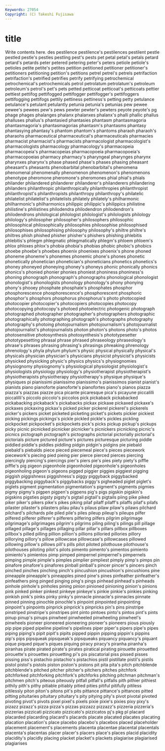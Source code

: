 ```yaml
---
Keywords: 27054 
Copyright: (C) Takeshi Fujisawa
---
```


# title

Write contents here.
des pestilence pestilence's pestilences pestilent
pestle pestled pestle's pestles pestling pest's pests pet petal petal's
petals petard petard's petards peter petered petering peter's peters petiole
petiole's petioles petite petite's petites petition petitioned petitioner petitioner's petitioners
petitioning petition's petitions petrel petrel's petrels petrifaction petrifaction's petrified petrifies
petrify petrifying petrochemical petrochemical's petrochemicals petrol petrolatum petrolatum's petroleum petroleum's
petrol's pet's pets petted petticoat petticoat's petticoats pettier pettiest pettifog
pettifogged pettifogger pettifogger's pettifoggers pettifogging pettifogs pettily pettiness pettiness's petting
petty petulance petulance's petulant petulantly petunia petunia's petunias pew pewee
pewee's pewees pew's pews pewter pewter's pewters peyote peyote's pg
phage phages phalanges phalanx phalanxes phalanx's phalli phallic phallus phalluses
phallus's phantasied phantasies phantasm phantasmagoria phantasmagoria's phantasmagorias phantasm's phantasms phantasy
phantasying phantasy's phantom phantom's phantoms pharaoh pharaoh's pharaohs pharmaceutical pharmaceutical's
pharmaceuticals pharmacies pharmacist pharmacist's pharmacists pharmacologist pharmacologist's pharmacologists pharmacology pharmacology's
pharmacopeia pharmacopeia's pharmacopeias pharmacopoeia pharmacopoeia's pharmacopoeias pharmacy pharmacy's pharyngeal pharynges
pharynx pharynxes pharynx's phase phased phase's phases phasing pheasant pheasant's
pheasants phenobarbital phenobarbital's phenomena phenomenal phenomenally phenomenon phenomenon's phenomenons phenotype
pheromone pheromone's pheromones phial phial's phials philander philandered philanderer philanderer's
philanderers philandering philanders philanthropic philanthropically philanthropies philanthropist philanthropist's philanthropists philanthropy
philanthropy's philatelic philatelist philatelist's philatelists philately philately's philharmonic philharmonic's philharmonics
philippic philippic's philippics philistine philistine's philistines philodendra philodendron philodendron's philodendrons
philological philologist philologist's philologists philology philology's philosopher philosopher's philosophers philosophic
philosophical philosophically philosophies philosophise philosophised philosophises philosophising philosophy philosophy's philtre
philtre's philtres phish phished phisher phisher's phishers phishing phlebitis phlebitis's
phlegm phlegmatic phlegmatically phlegm's phloem phloem's phlox phloxes phlox's phobia
phobia's phobias phobic phobic's phobics phoebe phoebe's phoebes phoenix phoenixes
phoenix's phone phoned phoneme phoneme's phonemes phonemic phone's phones phonetic
phonetically phonetician phonetician's phoneticians phonetics phonetics's phoney phoneyed phoneying phoney's
phoneys phonic phonically phonics phonics's phonied phonier phonies phoniest phoniness
phoniness's phoning phonograph phonograph's phonographs phonological phonologist phonologist's phonologists phonology
phonology's phony phonying phony's phooey phosphate phosphate's phosphates phosphor phosphorescence
phosphorescence's phosphorescent phosphoric phosphor's phosphors phosphorus phosphorus's photo photocopied photocopier
photocopier's photocopiers photocopies photocopy photocopying photocopy's photoed photoelectric photogenic photograph
photographed photographer photographer's photographers photographic photographically photographing photograph's photographs photography
photography's photoing photojournalism photojournalism's photojournalist photojournalist's photojournalists photon photon's photons
photo's photos photosensitive photosynthesis photosynthesis's phototypesetter phototypesetting phrasal phrase phrased
phraseology phraseology's phrase's phrases phrasing phrasing's phrasings phreaking phrenology phrenology's
phyla phylum phylum's physic physical physically physical's physicals physician physician's
physicians physicist physicist's physicists physicked physicking physic's physics physics's physiognomies
physiognomy physiognomy's physiological physiologist physiologist's physiologists physiology physiology's physiotherapist physiotherapist's
physiotherapists physiotherapy physiotherapy's physique physique's physiques pi pianissimi pianissimo pianissimo's
pianissimos pianist pianist's pianists piano pianoforte pianoforte's pianofortes piano's pianos
piazza piazza's piazzas piazze pica picante picaresque pica's picayune piccalilli
piccalilli's piccolo piccolo's piccolos pick pickaback pickabacked pickabacking pickaback's pickabacks
pickax pickaxe pickaxed pickaxe's pickaxes pickaxing pickax's picked picker pickerel
pickerel's pickerels picker's pickers picket picketed picketing picket's pickets pickier
pickiest picking pickings pickings's pickle pickled pickle's pickles pickling pickpocket
pickpocket's pickpockets pick's picks pickup pickup's pickups picky picnic picnicked
picnicker picnicker's picnickers picnicking picnic's picnics pictograph pictograph's pictographs pictorial
pictorially pictorial's pictorials picture pictured picture's pictures picturesque picturing piddle
piddled piddle's piddles piddling pidgin pidgin's pidgins pie piebald piebald's
piebalds piece pieced piecemeal piece's pieces piecework piecework's piecing pied
pieing pier pierce pierced pierces piercing piercingly piercing's piercings pier's
piers pie's pies piety piety's piffle piffle's pig pigeon pigeonhole
pigeonholed pigeonhole's pigeonholes pigeonholing pigeon's pigeons pigged piggier piggies piggiest
pigging piggish piggishness piggishness's piggy piggyback piggybacked piggybacking piggyback's piggybacks
piggy's pigheaded piglet piglet's piglets pigment pigmentation pigmentation's pigment's pigments
pigmies pigmy pigmy's pigpen pigpen's pigpens pig's pigs pigskin pigskin's
pigskins pigsties pigsty pigsty's pigtail pigtail's pigtails piing pike piked
piker piker's pikers pike's pikes piking pilaf pilaff pilaff's pilaffs
pilaf's pilafs pilaster pilaster's pilasters pilau pilau's pilaus pilaw pilaw's
pilaws pilchard pilchard's pilchards pile piled pile's piles pileup pileup's
pileups pilfer pilfered pilferer pilferer's pilferers pilfering pilfers pilgrim pilgrimage
pilgrimage's pilgrimages pilgrim's pilgrims piling piling's pilings pill pillage pillaged
pillage's pillages pillaging pillar pillar's pillars pillbox pillboxes pillbox's pilled
pilling pillion pillion's pillions pilloried pillories pillory pillorying pillory's pillow
pillowcase pillowcase's pillowcases pillowed pillowing pillow's pillows pill's pills pilot
piloted pilothouse pilothouse's pilothouses piloting pilot's pilots pimento pimento's pimentos
pimiento pimiento's pimientos pimp pimped pimpernel pimpernel's pimpernels pimping pimple
pimple's pimples pimplier pimpliest pimply pimp's pimps pin pinafore pinafore's
pinafores pinball pinball's pincer pincer's pincers pinch pinched pinches pinching
pinch's pincushion pincushion's pincushions pine pineapple pineapple's pineapples pined pine's
pines pinfeather pinfeather's pinfeathers ping pinged pinging ping's pings pinhead
pinhead's pinheads pinhole pinhole's pinholes pining pinion pinioned pinioning pinion's
pinions pink pinked pinker pinkest pinkeye pinkeye's pinkie pinkie's pinkies
pinking pinkish pink's pinks pinky pinky's pinnacle pinnacle's pinnacles pinnate
pinned pinning pinochle pinochle's pinpoint pinpointed pinpointing pinpoint's pinpoints pinprick
pinprick's pinpricks pin's pins pinstripe pinstriped pinstripe's pinstripes pint pinto
pintoes pinto's pintos pint's pints pinup pinup's pinups pinwheel pinwheeled
pinwheeling pinwheel's pinwheels pioneer pioneered pioneering pioneer's pioneers pious piously
pip pipe piped pipeline pipeline's pipelines piper piper's pipers pipe's
pipes piping piping's pipit pipit's pipits pipped pippin pipping pippin's
pippins pip's pips pipsqueak pipsqueak's pipsqueaks piquancy piquancy's piquant pique
piqued pique's piques piquing piracy piracy's piranha piranha's piranhas pirate
pirated pirate's pirates piratical pirating pirouette pirouetted pirouette's pirouettes pirouetting
pi's pis piscatorial piss pissed pisses pissing piss's pistachio pistachio's
pistachios pistil pistillate pistil's pistils pistol pistol's pistols piston piston's
pistons pit pita pita's pitch pitchblende pitchblende's pitched pitcher pitcher's
pitchers pitches pitchfork pitchforked pitchforking pitchfork's pitchforks pitching pitchman pitchman's
pitchmen pitch's piteous piteously pitfall pitfall's pitfalls pith pithier pithiest
pithily pith's pithy pitiable pitiably pitied pities pitiful pitifully pitiless
pitilessly piton piton's pitons pit's pits pittance pittance's pittances pitted
pitting pituitaries pituitary pituitary's pity pitying pity's pivot pivotal pivoted
pivoting pivot's pivots pixel pixel's pixels pixie pixie's pixies pixy
pixy's pizazz pizazz's pizza pizza's pizzas pizzazz pizzazz's pizzeria pizzeria's
pizzerias pizzicati pizzicato pizzicato's pizzicatos pj's pkg pl placard placarded
placarding placard's placards placate placated placates placating placation placation's place
placebo placebo's placebos placed placeholder placement placement's placements placenta placentae
placental placentals placenta's placentas placer placer's placers place's places placid
placidity placidity's placidly placing placket placket's plackets plagiarise plagiarised plagiarises
